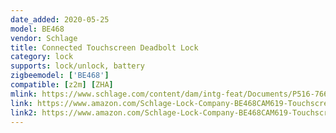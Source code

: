 ```yaml
---
date_added: 2020-05-25
model: BE468
vendor: Schlage
title: Connected Touchscreen Deadbolt Lock
category: lock
supports: lock/unlock, battery
zigbeemodel: ['BE468']
compatible: [z2m] [ZHA]
mlink: https://www.schlage.com/content/dam/intg-feat/Documents/P516-766.pdf
link: https://www.amazon.com/Schlage-Lock-Company-BE468CAM619-Touchscreen/dp/B00OCCSST2
link2: https://www.amazon.com/Schlage-Lock-Company-BE468CAM619-Touchscreen/dp/B00MXNP54S?th=1
---
```

